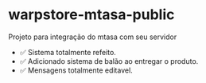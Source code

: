 # warpstore-mtasa-public
Projeto para integração do mtasa com seu servidor

- ✅ Sistema totalmente refeito.
- ✅ Adicionado sistema de balão ao entregar o produto.
- ✅ Mensagens totalmente editavel.